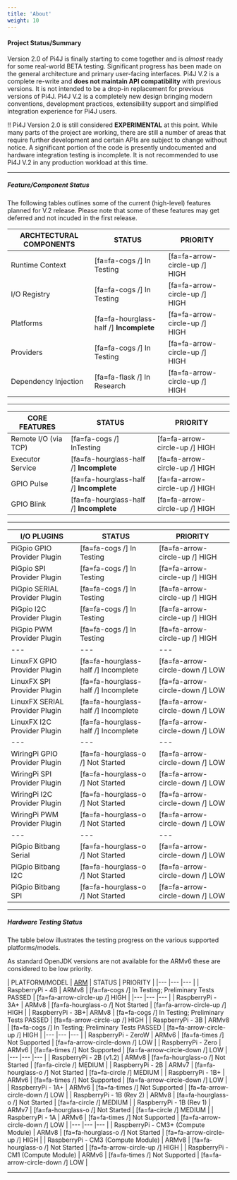 ```yaml
---
title: 'About'
weight: 10
---
```


#### Project Status/Summary

Version 2.0 of Pi4J is finally starting to come together and is _almost_ ready for some real-world BETA testing.  Significant progress has been made on the general architecture and primary user-facing interfaces.  Pi4J V.2 is a complete re-write and **does not maintain API compatibility** with previous versions.  It is not intended to be a drop-in replacement for previous versions of Pi4J.  Pi4J V.2 is a completely new design bringing modern conventions, development practices, extensibility support and simplified integration experience for Pi4J users.

!! Pi4J Version 2.0 is still considered **EXPERIMENTAL** at this point.  While many parts of the project are working, there are still a number of areas that require further development and certain APIs are subject to change without notice.  A significant portion of the code is presently undocumented and hardware integration testing is incomplete.  It is not recommended to use Pi4J V.2 in any production workload at this time.

---

##### Feature/Component Status

The following tables outlines some of the current (high-level) features planned for V.2 release.  Please note that some of these features may get deferred and not incuded in the first release.

| ARCHTECTURAL COMPONENTS | STATUS | PRIORITY |
|---	|---	|--- |
| Runtime Context | [fa=fa-cogs /] In Testing | [fa=fa-arrow-circle-up /] HIGH |
| I/O Registry | [fa=fa-cogs /] In Testing | [fa=fa-arrow-circle-up /] HIGH |
| Platforms | [fa=fa-hourglass-half /] **Incomplete** | [fa=fa-arrow-circle-up /] HIGH |
| Providers | [fa=fa-cogs /] In Testing | [fa=fa-arrow-circle-up /] HIGH |
| Dependency Injection | [fa=fa-flask /] In Research | [fa=fa-arrow-circle-up /] HIGH |

---

| CORE FEATURES | STATUS | PRIORITY |
|---	|---	|--- |
| Remote I/O (via TCP) | [fa=fa-cogs /] InTesting |  [fa=fa-arrow-circle-up /] HIGH |
| Executor Service | [fa=fa-hourglass-half /] **Incomplete** |  [fa=fa-arrow-circle-up /] HIGH |
| GPIO Pulse | [fa=fa-hourglass-half /] **Incomplete** | [fa=fa-arrow-circle-up /] HIGH |
| GPIO Blink | [fa=fa-hourglass-half /] **Incomplete** | [fa=fa-arrow-circle-up /] HIGH |

---

| I/O PLUGINS | STATUS | PRIORITY |
|---	|---	|--- |
| PiGpio GPIO Provider Plugin | [fa=fa-cogs /] In Testing | [fa=fa-arrow-circle-up /] HIGH |
| PiGpio SPI Provider Plugin | [fa=fa-cogs /] In Testing | [fa=fa-arrow-circle-up /] HIGH |
| PiGpio SERIAL Provider Plugin | [fa=fa-cogs /] In Testing | [fa=fa-arrow-circle-up /] HIGH |
| PiGpio I2C Provider Plugin | [fa=fa-cogs /] In Testing | [fa=fa-arrow-circle-up /] HIGH |
| PiGpio PWM Provider Plugin | [fa=fa-cogs /] In Testing | [fa=fa-arrow-circle-up /] HIGH |
|---	|---	|--- |
| LinuxFX GPIO Provider Plugin | [fa=fa-hourglass-half /] Incomplete | [fa=fa-arrow-circle-down /] LOW |
| LinuxFX SPI Provider Plugin | [fa=fa-hourglass-half /] Incomplete | [fa=fa-arrow-circle-down /] LOW |
| LinuxFX SERIAL Provider Plugin | [fa=fa-hourglass-half /] Incomplete | [fa=fa-arrow-circle-down /] LOW |
| LinuxFX I2C Provider Plugin | [fa=fa-hourglass-half /] Incomplete | [fa=fa-arrow-circle-down /] LOW |
|---	|---	|--- |
| WiringPi GPIO Provider Plugin | [fa=fa-hourglass-o /] Not Started | [fa=fa-arrow-circle-down /] LOW |
| WiringPi SPI Provider Plugin | [fa=fa-hourglass-o /] Not Started | [fa=fa-arrow-circle-down /] LOW |
| WiringPi I2C Provider Plugin | [fa=fa-hourglass-o /] Not Started | [fa=fa-arrow-circle-down /] LOW |
| WiringPi PWM Provider Plugin | [fa=fa-hourglass-o /] Not Started | [fa=fa-arrow-circle-down /] LOW |
|---	|---	|--- |
| PiGpio Bitbang Serial | [fa=fa-hourglass-o /] Not Started | [fa=fa-arrow-circle-down /] LOW |
| PiGpio Bitbang I2C | [fa=fa-hourglass-o /] Not Started | [fa=fa-arrow-circle-down /] LOW |
| PiGpio Bitbang SPI | [fa=fa-hourglass-o /] Not Started | [fa=fa-arrow-circle-down /] LOW |

---

##### Hardware Testing Status

The table below illustrates the testing progress on the various supported platforms/models.

As standard OpenJDK versions are not available for the ARMv6 these are considered to be low priority.

| PLATFORM/MODEL | [ARM](https://en.wikipedia.org/wiki/Raspberry_Pi#Specifications) | STATUS | PRIORITY |
|---	|---	|--- |
| RaspberryPi - 4B | ARMv8 | [fa=fa-cogs /] In Testing; Preliminary Tests PASSED | [fa=fa-arrow-circle-up /] HIGH |
|---	|---	|--- |
| RaspberryPi - 3A+ | ARMv8 | [fa=fa-hourglass-o /] Not Started | [fa=fa-arrow-circle-up /] HIGH |
| RaspberryPi - 3B+| ARMv8 | [fa=fa-cogs /] In Testing; Preliminary Tests PASSED | [fa=fa-arrow-circle-up /] HIGH |
| RaspberryPi - 3B | ARMv8 | [fa=fa-cogs /] In Testing; Preliminary Tests PASSED | [fa=fa-arrow-circle-up /] HIGH |
|---	|---	|--- |
| RaspberryPi - ZeroW | ARMv6 | [fa=fa-times /] Not Supported | [fa=fa-arrow-circle-down /] LOW |
| RaspberryPi - Zero | ARMv6 | [fa=fa-times /] Not Supported | [fa=fa-arrow-circle-down /] LOW |
|---	|---	|--- |
| RaspberryPi - 2B (v1.2) | ARMv8 | [fa=fa-hourglass-o /] Not Started | [fa=fa-circle /] MEDIUM |
| RaspberryPi - 2B | ARMv7 | [fa=fa-hourglass-o /] Not Started | [fa=fa-circle /] MEDIUM |
| RaspberryPi - 1B+ | ARMv6 | [fa=fa-times /] Not Supported | [fa=fa-arrow-circle-down /] LOW |
| RaspberryPi - 1A+ | ARMv6 | [fa=fa-times /] Not Supported | [fa=fa-arrow-circle-down /] LOW |
| RaspberryPi - 1B (Rev 2) | ARMv8 | [fa=fa-hourglass-o /] Not Started | [fa=fa-circle /] MEDIUM |
| RaspberryPi - 1B (Rev 1) | ARMv7 | [fa=fa-hourglass-o /] Not Started | [fa=fa-circle /] MEDIUM |
| RaspberryPi - 1A | ARMv6 | [fa=fa-times /] Not Supported | [fa=fa-arrow-circle-down /] LOW |
|---	|---	|--- |
| RaspberryPi - CM3+ (Compute Module)  | ARMv8 | [fa=fa-hourglass-o /] Not Started | [fa=fa-arrow-circle-up /] HIGH |
| RaspberryPi - CM3 (Compute Module)  | ARMv8 | [fa=fa-hourglass-o /] Not Started | [fa=fa-arrow-circle-up /] HIGH |
| RaspberryPi - CM1 (Compute Module)  | ARMv6 | [fa=fa-times /] Not Supported | [fa=fa-arrow-circle-down /] LOW |

---
